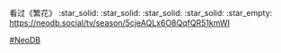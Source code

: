 <p>看过《繁花》 :star_solid: :star_solid: :star_solid: :star_solid: :star_empty: <br /><a href="https://neodb.social/tv/season/5cjeAQLx6O8QqfQR51kmWI" target="_blank" rel="nofollow noopener" translate="no"><span class="invisible">https://</span><span class="ellipsis">neodb.social/tv/season/5cjeAQL</span><span class="invisible">x6O8QqfQR51kmWI</span></a></p><p><a href="https://e5n.cc/tags/NeoDB" class="mention hashtag" rel="tag">#<span>NeoDB</span></a></p>